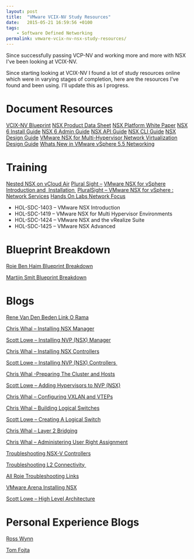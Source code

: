 ```yaml
---
layout: post
title:  "VMware VCIX-NV Study Resources"
date:   2015-05-21 16:59:56 +0100
tags:
    - Software Defined Networking
permalink: vmware-vcix-nv-nsx-study-resources/
---
```

Since successfully passing VCP-NV and working more and more with NSX I've been looking at VCIX-NV.

Since starting looking at VCIX-NV I found a lot of study resources online which were in varying stages of completion, here are the resources I’ve found and been using. I'll update this as I progress.
<h1>Document Resources</h1>
<a href="http://nbtplus.com/img/cms/BluePrints/3.VMware/4.Network%20Virtualization/VCIX-NV-Exam-Blueprint-Guide-v1_7.pdf" target="_blank">VCIX-NV Blueprint</a>  
<a href="http://www.vmware.com/files/pdf/products/nsx/VMware-NSX-Datasheet.pdf?src=vmw_so_vex_dcaul_99" target="_blank">NSX Product Data Sheet</a>  
<a href="http://www.vmware.com/files/pdf/products/nsx/VMware-NSX-Network-Virtualization-Platform-WP.pdf?src=vmw_so_vex_dcaul_99" target="_blank">NSX Platform White Paper</a>  
<a href="http://pubs.vmware.com/NSX-6/topic/com.vmware.ICbase/PDF/nsx_6_install.pdf?src=vmw_so_vex_dcaul_99" target="_blank">NSX 6 Install Guide</a>  
<a href="http://pubs.vmware.com/NSX-6/topic/com.vmware.ICbase/PDF/nsx_6_admin.pdf?src=vmw_so_vex_dcaul_99" target="_blank">NSX 6 Admin Guide</a>  
<a href="http://pubs.vmware.com/NSX-6/topic/com.vmware.ICbase/PDF/nsx_604_api.pdf?src=vmw_so_vex_dcaul_99" target="_blank">NSX API Guide</a>  
<a href="http://pubs.vmware.com/NSX-6/topic/com.vmware.ICbase/PDF/nsx_60_cli.pdf?src=vmw_so_vex_dcaul_99" target="_blank">NSX CLI Guide</a>  
<a href="http://www.vmware.com/files/pdf/products/nsx/vmw-nsx-network-virtualization-design-guide.pdf?src=vmw_so_vex_dcaul_99" target="_blank">NSX Design Guide</a>  
<a href="https://communities.vmware.com/servlet/JiveServlet/previewBody/27611-102-2-37003/NSX-MH-DesignGuidev4.2_Final.pdf?src=vmw_so_vex_dcaul_99" target="_blank">VMware NSX for Multi-Hypervisor Network Virtualization Design Guide</a>  
<a href="http://www.vmware.com/files/pdf/techpaper/VMware-Whats-New-in-VMware-vSphere-Networking.pdf?src=vmw_so_vex_dcaul_99" target="_blank">Whats New in VMware vSphere 5.5 Networking</a>  
<h1>Training</h1>
<a href="http://blogs.vmware.com/vcloud/2015/04/nested-esxi-vcloud-air.html?src=vmw_so_vex_dcaul_99" target="_blank">Nested NSX on vCloud Air</a>  
<a href="http://www.pluralsight.com/courses/vmware-nsx-intro-installation" target="_blank">Plural Sight –</a> <a href="http://www.pluralsight.com/courses/vmware-nsx-intro-installation" target="_blank">VMware NSX for vSphere Introduction and  Installation </a>  
<a href="http://www.pluralsight.com/courses/vmware-nsx-vsphere-network-services" target="_blank">PluralSight – VMware NSX for vSphere : Network Services</a>  
<a href="http://labs.hol.vmware.com/HOL/catalogs/catalog/130?src=vmw_so_vex_dcaul_99" target="_blank">Hands On Labs Network Focus</a>  
<ul>
	<li>HOL-SDC-1403 – VMware NSX Introduction</li>
	<li>HOL-SDC-1419 – VMware NSX for Multi Hypervisor Environments</li>
	<li>HOL-SDC-1424 – VMware NSX and the vRealize Suite</li>
	<li>HOL-SDC-1425 – VMware NSX Advanced</li>
</ul>
<h1>Blueprint Breakdown</h1>
<a href="http://www.routetocloud.com/certifications/vcix-nv/" target="_blank">Roie Ben Haim Blueprint Breakdown</a>

<a href="http://lostdomain.org/vcix-nv-study-guide/" target="_blank">Martijn Smit Blueprint Breakdown</a>
<h1>Blogs</h1>
<a href="http://vcdx133.com/2014/10/05/nsx-link-o-rama/" target="_blank">Rene Van Den Beden Link O Rama</a>

<a href="http://wahlnetwork.com/2014/04/28/working-nsx-deploying-nsx-manager/" target="_blank">Chris Whal – Installing NSX Manager</a>

<a href="http://blog.scottlowe.org/2013/08/19/learning-nvp-part-3-nvp-manager/" target="_blank">Scott Lowe – Installing NVP (NSX) Manager</a>

<a href="http://wahlnetwork.com/2014/06/02/working-nsx-deploying-nsx-controllers-via-gui-api/" target="_blank">Chris Whal – Installing NSX Controllers</a>

<a href="http://blog.scottlowe.org/2013/08/16/learning-nvp-part-2-nvp-controllers/" target="_blank">Scott Lowe – Installing NVP (NSX) Controllers </a>

<a href="http://wahlnetwork.com/2014/06/12/working-nsx-preparing-cluster-hosts/" target="_blank">Chris Whal -Preparing The Cluster and Hosts</a>

<a href="http://blog.scottlowe.org/2013/08/22/learning-nvp-part-4-adding-hypervisors-to-nvp/" target="_blank">Scott Lowe – Adding Hypervisors to NVP (NSX)</a>

<a href="http://wahlnetwork.com/2014/07/07/working-nsx-configuring-vxlan-vteps/" target="_blank">Chris Whal – Configuring VXLAN and VTEPs</a>

<a href="http://wahlnetwork.com/2014/11/10/working-nsx-fixing-vteps-building-logical-switches/" target="_blank">Chris Whal – Building Logical Switches</a>

<a href="http://blog.scottlowe.org/2013/09/06/learning-nvp-part-5-creating-a-logical-network/" target="_blank">Scott Lowe – Creating A Logical Switch</a>

<a href="http://wahlnetwork.com/2014/11/17/working-nsx-layer-2-bridging/" target="_blank">Chris Whal – Layer 2 Bridging</a>

<a href="http://wahlnetwork.com/2014/05/06/working-nsx-assigning-user-permissions/" target="_blank">Chris Whal – Administering User Right Assignment</a>

<a href="http://www.routetocloud.com/2014/11/troubleshooting-nsx-v-controller/" target="_blank">Troubleshooting NSX-V Controllers</a>

<a href="http://www.routetocloud.com/2014/12/nsx-v-troubleshooting-connectivity-in-l2-segment/" target="_blank">Troubleshooting L2 Connectivity </a>

<a href="http://www.routetocloud.com/troubleshooting-links/" target="_blank">All Roie Troubleshooting Links</a>

<a href="http://www.vmwarearena.com/2015/01/vmware-nsx-installation-part-2-nsx-lab-design-deploying-nsx-manager.html" target="_blank">VMware Arena Installing NSX</a>

<a href="http://blog.scottlowe.org/2013/05/21/learning-nvp-part-1-high-level-architecture/" target="_blank">Scott Lowe – High Level Architecture</a>
<h1>Personal Experience Blogs</h1>
<a href="http://www.wynner.eu/computing/my-vcix-nv-exam-experience/" target="_blank">Ross Wynn</a>

<a href="https://fojta.wordpress.com/2014/12/02/vcix-nv-exam-experience/" target="_blank">Tom Fojta</a>
